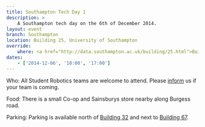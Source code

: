 ```yaml
---
title: Southampton Tech Day 1
description: >
    A Southampton tech day on the 6th of December 2014.
layout: event
branch: Southampton
location: Building 25, University of Southampton
override:
    where: <a href="http://data.southampton.ac.uk/building/25.html">Building 25</a>, University of Southampton Highfield Campus
dates:
    - ['2014-12-06', '10:00', '17:00']
---
```


Who: All Student Robotics teams are welcome to attend.
  Please [inform](/about/contactus) us if your team is coming.

Food: There is a small Co-op and Sainsburys store nearby along Burgess road.

Parking: Parking is available north of [Building 32](http://data.southampton.ac.uk/building/32.html)
   and next to [Building 67](http://data.southampton.ac.uk/building/67.html).
